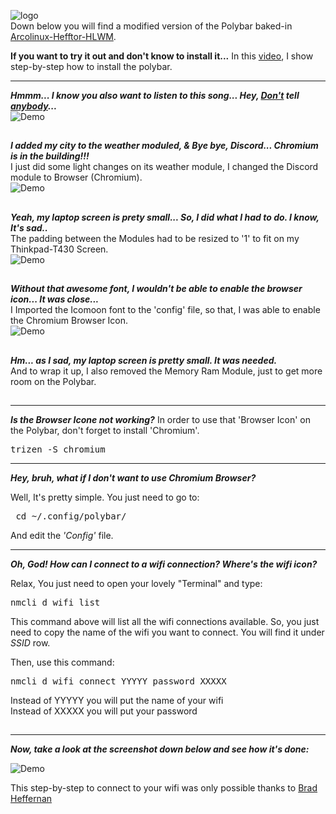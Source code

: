 ![logo](https://raw.githubusercontent.com/adi1090x/polybar-themes/master/previews/logo.png) <br />
Down below you will find a modified version of the Polybar baked-in [Arcolinux-Hefftor-HLWM](https://www.youtube.com/watch?v=iwWSqCDeWgk).<br /> 

**If you want to try it out and don't know to install it...** In this [video](https://www.youtube.com/watch?v=Q2IhW4iGwGY&list=PLEHnzNeoCcNxPukIVaMPCO_QRxZtYPvD3), I show step-by-step how to install the polybar. <br />

------

***Hmmm... I know you also want to listen to this song... Hey, [Don't](https://www.youtube.com/watch?v=wVd0s7scl5U) tell [anybody](https://www.youtube.com/watch?v=hQ4r_kcvClE)...*** <br />
![Demo](https://i.imgur.com/pveWRoI.jpg) <br />
##

***I added my city to the weather moduled, & Bye bye, Discord... Chromium is in the building!!!***<br />
I just did some light changes on its weather module, I changed the Discord module to Browser (Chromium). <br />
![Demo](https://i.imgur.com/j9PV0Cj.jpg) <br />
##

***Yeah, my laptop screen is prety small... So, I did what I had to do. I know, It's sad..***<br />
The padding between the Modules had to be resized to '1' to fit on my Thinkpad-T430 Screen. <br />
![Demo](https://i.imgur.com/szQaf0Z.jpg) <br />
##

***Without that awesome font, I wouldn't be able to enable the browser icon... It was close...***<br />
I Imported the Icomoon font to the 'config' file, so that, I was able to enable the Chromium Browser Icon. <br />
![Demo](https://i.imgur.com/YPpJtqX.jpg) <br />
##

***Hm... as I sad, my laptop screen is pretty small. It was needed.*** <br />
And to wrap it up, I also removed the Memory Ram Module, just to get more room on the Polybar. <br />
##


------

***Is the Browser Icone not working?***
In order to use that 'Browser Icon' on the Polybar, don't forget to install 'Chromium'.

<pre>trizen -S chromium</pre>

------
***Hey, bruh, what if I don't want to use Chromium Browser? <br />***

Well, It's pretty simple. You just need to go to:<br />

<pre> cd ~/.config/polybar/</pre>

And edit the *'Config'* file. <br />

------
 ***Oh, God! How can I connect to a wifi connection? Where's the wifi icon? <br />***

Relax, You just need to open your lovely "Terminal" and type: <br />

<pre>nmcli d wifi list</pre>

This command above will list all the wifi connections available. So, you just need to copy the name of the wifi you want to connect. You will find it under 
*SSID* row. <br />


Then, use this command:<br />

<pre>nmcli d wifi connect YYYYY password XXXXX</pre>

Instead of YYYYY you will put the name of your wifi<br />
Instead of XXXXX you will put your password<br />
##

------

***Now, take a look at the screenshot down below and see how it's done:***

![Demo](https://i.imgur.com/0PiJS3n.jpg) <br />

This step-by-step to connect to your wifi was only possible thanks to [Brad Heffernan](https://www.youtube.com/watch?v=SXZYJ4fa0C0&t=159s)





